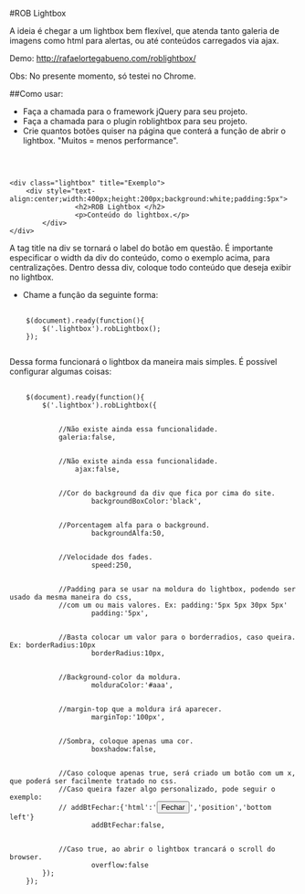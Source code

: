 #ROB Lightbox

A ideia é chegar a um lightbox bem flexível, que atenda tanto galeria de imagens como html para alertas,
ou até conteúdos carregados via ajax.

Demo: http://rafaelortegabueno.com/roblightbox/

Obs: No presente momento, só testei no Chrome.

##Como usar:
* Faça a chamada para o framework jQuery para seu projeto.
* Faça a chamada para o plugin roblightbox para seu projeto.
* Crie quantos botões quiser na página que conterá a função de abrir o lightbox. "Muitos = menos performance".
<br>
<pre><code>
&lt;div class="lightbox" title="Exemplo"&gt;
  	&lt;div style="text-align:center;width:400px;height:200px;background:white;padding:5px"&gt;
				&lt;h2&gt;ROB Lightbox &lt;/h2&gt;
				&lt;p&gt;Conteúdo do lightbox.&lt;/p&gt;
		&lt;/div&gt;
&lt;/div&gt;
</code></pre>
A tag title na div se tornará o label do botão em questão.
É importante especificar o width da div do conteúdo, como o exemplo acima, para centralizações. Dentro dessa div,
coloque todo conteúdo que deseja exibir no lightbox.

* Chame a função da seguinte forma:
<pre>
  <code>
    $(document).ready(function(){
        $('.lightbox').robLightbox();
    });
  </code>
</pre>
Dessa forma funcionará o lightbox da maneira mais simples. É possível configurar algumas coisas:
<pre>
  <code>
    $(document).ready(function(){
        $('.lightbox').robLightbox({


            //Não existe ainda essa funcionalidade.
            galeria:false,


            //Não existe ainda essa funcionalidade.
      			ajax:false,
            
            
            //Cor do background da div que fica por cima do site.
    				backgroundBoxColor:'black',
            
            
            //Porcentagem alfa para o background.
    				backgroundAlfa:50,
            
            
            //Velocidade dos fades.
    				speed:250,
            
            
            //Padding para se usar na moldura do lightbox, podendo ser usado da mesma maneira do css, 
            //com um ou mais valores. Ex: padding:'5px 5px 30px 5px'
    				padding:'5px',
            
            
            //Basta colocar um valor para o borderradios, caso queira. Ex: borderRadius:10px
    				borderRadius:10px,
            
            
            //Background-color da moldura.
    				molduraColor:'#aaa',
            
            
            //margin-top que a moldura irá aparecer.
    				marginTop:'100px',
            
            
            //Sombra, coloque apenas uma cor.
    				boxshadow:false,
            
            
            //Caso coloque apenas true, será criado um botão com um x, que poderá ser facilmente tratado no css.
            //Caso queira fazer algo personalizado, pode seguir o exemplo:
            // addBtFechar:{'html':'<button><span>Fechar</span></button>','position','bottom left'}
    				addBtFechar:false,
            
            
            //Caso true, ao abrir o lightbox trancará o scroll do browser.
    				overflow:false
        });
    });
  </code>
</pre>


